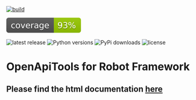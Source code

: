 [![build](https://github.com/MarketSquare/robotframework-openapitools/actions/workflows/on-push.yml/badge.svg)](https://github.com/MarketSquare/robotframework-openapitools/actions/workflows/on-push.yml)

![coverage](./badges/coverage.svg)
<!-- ![coverage](https://img.shields.io/codecov/c/github/MarketSquare/robotframework-openapitools/main)
[![coverage](https://codecov.io/gh/MarketSquare/robotframework-openapitools/branch/main/graph/badge.svg)](https://codecov.io/gh/MarketSquare/robotframework-openapitools) -->

<!-- [![build](https://github.com/MarketSquare/robotframework-openapitools/actions/workflows/pythonapp.yml/badge.svg)](https://github.com/MarketSquare/robotframework-openapitools/actions/workflows/pythonapp.yml) -->

![latest release](https://img.shields.io/pypi/v/robotframework-openapitools?label=latest%20release)
![Python versions](https://img.shields.io/pypi/pyversions/robotframework-openapitools)
![PyPi downloads](https://img.shields.io/pypi/dm/robotframework-openapitools)
![license](https://img.shields.io/pypi/l/robotframework-openapitools)
<!-- ![license](https://img.shields.io/pypi/l/robotframework-openapitools) -->

<!-- [![PyPi downloads](https://img.shields.io/pypi/dm/robotframework-openapitools)](https://pypi.python.org/pypi/robotframework-openapitools) -->
<!-- [![latest version](https://img.shields.io/pypi/v/robotframework-openapitools)](https://pypi.python.org/pypi/robotframework-openapitools) -->

<!-- ![PyPi](https://img.shields.io/pypi/v/robotframework-openapitools?label=pypi%20package) -->
<!-- ![PyPi downloads](https://img.shields.io/pypi/dm/robotframework-openapitools) -->

# OpenApiTools for Robot Framework

## Please find the html documentation [here](https://marketsquare.github.io/robotframework-openapitools)
